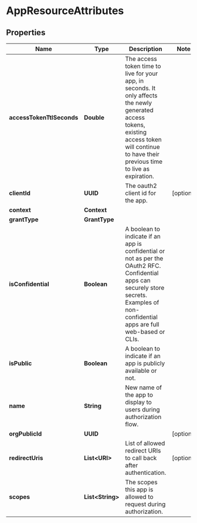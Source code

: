 

# AppResourceAttributes


## Properties

| Name | Type | Description | Notes |
|------------ | ------------- | ------------- | -------------|
|**accessTokenTtlSeconds** | **Double** | The access token time to live for your app, in seconds. It only affects the newly generated access tokens, existing access token will  continue to have their previous time to live as expiration. |  |
|**clientId** | **UUID** | The oauth2 client id for the app. |  [optional] |
|**context** | **Context** |  |  |
|**grantType** | **GrantType** |  |  |
|**isConfidential** | **Boolean** | A boolean to indicate if an app is confidential or not as per the OAuth2 RFC. Confidential apps can securely store secrets. Examples of non-confidential apps are full web-based or CLIs. |  |
|**isPublic** | **Boolean** | A boolean to indicate if an app is publicly available or not. |  |
|**name** | **String** | New name of the app to display to users during authorization flow. |  |
|**orgPublicId** | **UUID** |  |  [optional] |
|**redirectUris** | **List&lt;URI&gt;** | List of allowed redirect URIs to call back after authentication. |  [optional] |
|**scopes** | **List&lt;String&gt;** | The scopes this app is allowed to request during authorization. |  |



